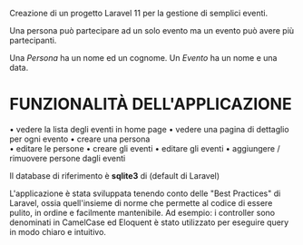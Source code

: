 Creazione di un progetto Laravel 11 per la gestione di semplici eventi.



Una persona può partecipare ad un solo evento ma un evento può avere più partecipanti.

Una *Persona* ha un nome ed un cognome.
Un *Evento* ha un nome e una data.

# FUNZIONALITÀ DELL'APPLICAZIONE

•	vedere la lista degli eventi in home page 
•	vedere una pagina di dettaglio per ogni evento 
•	creare una persona  
•   editare le persone
•	creare gli eventi
•   editare gli eventi
•	aggiungere / rimuovere persone dagli eventi

Il database di riferimento è **sqlite3** di (default di Laravel)


L'applicazione è stata sviluppata tenendo conto delle "Best Practices" di Laravel, ossia quell'insieme di norme che permette al codice di essere pulito, in ordine e facilmente mantenibile. Ad esempio: i controller sono denominati in CamelCase ed Eloquent è stato utilizzato per eseguire query in modo chiaro e intuitivo.